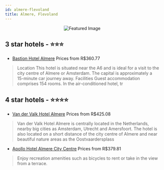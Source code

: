 ```yaml
---
id: almere-flevoland
title: Almere, Flevoland
---
```


<center><img src="https://i.travelapi.com/hotels/5000000/4230000/4220500/4220479/6355b7b9_z.jpg" alt="Featured Image" /></center>


##  3 star hotels - ⭐️⭐️⭐️

-    [Bastion Hotel Almere](https://us.hurb.com/hotels/almere/bastion-hotel-almere-JNP-JP002507?cmp=18055) Prices from R$360.77
   > Location
This hotel is situated near the A6 and is ideal for a visit to the city centre of Almere or Amsterdam. The capital is approximately a 15-minute car journey away.
Facilities
Guest accommodation comprises 154 rooms. In the air-conditioned hotel, tr

##  4 star hotels - ⭐️⭐️⭐️⭐️

-    [Van der Valk Hotel Almere](https://us.hurb.com/hotels/almere/van-der-valk-hotel-almere-JNP-JP306331?cmp=18055) Prices from R$425.08
   > Van der Valk Hotel Almere is centrally located in the Netherlands, nearby big cities as Amsterdam, Utrecht and Amersfoort. The hotel is also located on a short distance of the city centre of Almere and near beautiful nature areas as the  Oostvaardersplass
-    [Apollo Hotel Almere City Centre](https://us.hurb.com/hotels/almere/apollo-hotel-almere-city-centre-JNP-JP409295?cmp=18055) Prices from R$379.81
   > Enjoy recreation amenities such as bicycles to rent or take in the view from a terrace.
